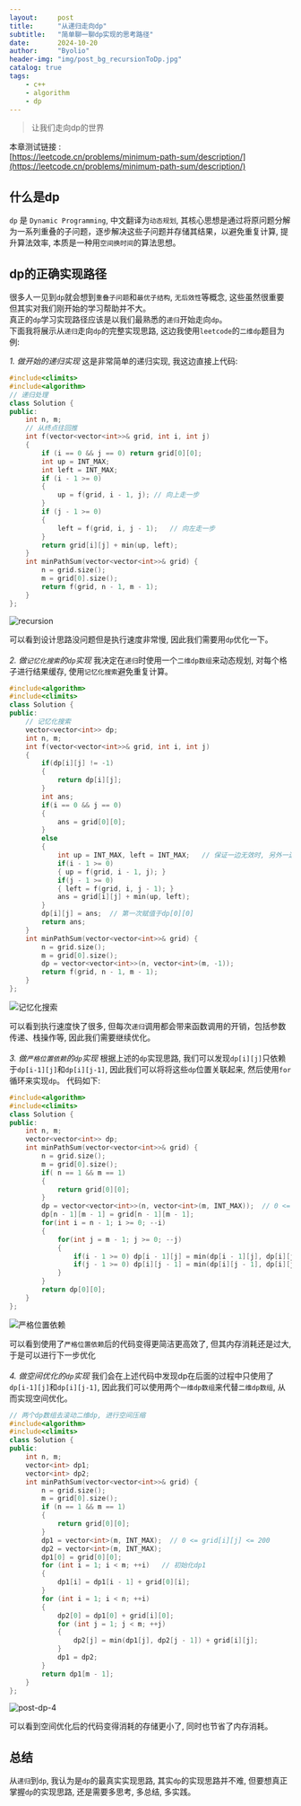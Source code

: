 ```yaml
---
layout:     post
title:      "从递归走向dp"
subtitle:   "简单聊一聊dp实现的思考路径"
date:       2024-10-20
author:     "Byolio"
header-img: "img/post_bg_recursionToDp.jpg"
catalog: true
tags:
    - c++
    - algorithm
    - dp
---
```

> 让我们走向dp的世界

本章测试链接 :  \
[https://leetcode.cn/problems/minimum-path-sum/description/](https://leetcode.cn/problems/minimum-path-sum/description/)  

## 什么是dp
`dp` 是 `Dynamic Programming`, 中文翻译为`动态规划`, 其核心思想是通过将原问题分解为一系列重叠的子问题，逐步解决这些子问题并存储其结果，以避免重复计算, 提升算法效率, 本质是一种用`空间换时间`的算法思想。 

## dp的正确实现路径
很多人一见到`dp`就会想到`重叠子问题`和`最优子结构`, `无后效性`等概念, 这些虽然很重要但其实对我们刚开始的学习帮助并不大。 \
真正的`dp`学习实现路径应该是以我们最熟悉的`递归`开始走向`dp`。 \
下面我将展示从`递归`走向`dp`的完整实现思路, 这边我使用`leetcode`的`二维dp`题目为例:

*1. 做开始的递归实现*
这是非常简单的递归实现, 我这边直接上代码:
```c++
#include<climits>
#include<algorithm>
// 递归处理
class Solution {
public:
    int n, m;
    // 从终点往回推
    int f(vector<vector<int>>& grid, int i, int j)
    {
        if (i == 0 && j == 0) return grid[0][0];
        int up = INT_MAX;
        int left = INT_MAX;
        if (i - 1 >= 0)
        {
            up = f(grid, i - 1, j); // 向上走一步
        }
        if (j - 1 >= 0)
        {
            left = f(grid, i, j - 1);   // 向左走一步
        }
        return grid[i][j] + min(up, left);
    }
    int minPathSum(vector<vector<int>>& grid) {
        n = grid.size();
        m = grid[0].size();
        return f(grid, n - 1, m - 1);
    }
};
```
![recursion](https://cdn.jsdelivr.net/gh/byolio/mytc@main/img/recursion.png)

可以看到设计思路没问题但是执行速度非常慢, 因此我们需要用`dp`优化一下。\
\
*2. 做`记忆化搜索`的`dp`实现*
我决定在`递归`时使用一个`二维dp数组`来动态规划, 对每个格子进行结果缓存, 使用`记忆化搜索`避免重复计算。
```c++
#include<algorithm>
#include<climits>
class Solution {
public:
    // 记忆化搜索
    vector<vector<int>> dp;
    int n, m;
    int f(vector<vector<int>>& grid, int i, int j)
    {
        if(dp[i][j] != -1)
        {
            return dp[i][j];
        }
        int ans;
        if(i == 0 && j == 0)
        {
            ans = grid[0][0];
        }
        else
        {
            int up = INT_MAX, left = INT_MAX;   // 保证一边无效时, 另外一边是有效的
            if(i - 1 >= 0) 
            { up = f(grid, i - 1, j); }
            if(j - 1 >= 0)  
            { left = f(grid, i, j - 1); }
            ans = grid[i][j] + min(up, left);
        }
        dp[i][j] = ans;  // 第一次赋值于dp[0][0]
        return ans;
    }
    int minPathSum(vector<vector<int>>& grid) {
        n = grid.size();
        m = grid[0].size();
        dp = vector<vector<int>>(n, vector<int>(m, -1));
        return f(grid, n - 1, m - 1);
    }
};
```

![记忆化搜索](https://cdn.jsdelivr.net/gh/byolio/mytc@main/img/post-dp-1.png)

可以看到执行速度快了很多, 但每次`递归`调用都会带来函数调用的开销，包括参数传递、栈操作等, 因此我们需要继续优化。\
\
*3. 做`严格位置依赖`的`dp`实现*
根据上述的`dp`实现思路, 我们可以发现`dp[i][j]`只依赖于`dp[i-1][j]`和`dp[i][j-1]`, 因此我们可以将将这些`dp`位置关联起来, 然后使用`for`循环来实现`dp`。
代码如下:
```c++
#include<algorithm>
#include<climits>
class Solution {
public:
    int n, m;
    vector<vector<int>> dp;
    int minPathSum(vector<vector<int>>& grid) {
        n = grid.size();
        m = grid[0].size();
        if( n == 1 && m == 1)
        {
            return grid[0][0];
        }
        dp = vector<vector<int>>(n, vector<int>(m, INT_MAX));  // 0 <= grid[i][j] <= 200
        dp[n - 1][m - 1] = grid[n - 1][m - 1];
        for(int i = n - 1; i >= 0; --i)
        {
            for(int j = m - 1; j >= 0; --j)
            {
                if(i - 1 >= 0) dp[i - 1][j] = min(dp[i - 1][j], dp[i][j] + grid[i - 1][j]);  // 向上
                if(j - 1 >= 0) dp[i][j - 1] = min(dp[i][j - 1], dp[i][j] + grid[i][j - 1]);  // 向左
            }
        }
        return dp[0][0];
    }
};
```

![严格位置依赖](https://cdn.jsdelivr.net/gh/byolio/mytc@main/img/post-dp-3.png) 

可以看到使用了`严格位置依赖`后的代码变得更简洁更高效了, 但其内存消耗还是过大, 于是可以进行下一步优化\
\
*4. 做空间优化的`dp`实现*
我们会在上述代码中发现dp在后面的过程中只使用了`dp[i-1][j]`和`dp[i][j-1]`, 因此我们可以使用两个`一维dp数组`来代替`二维dp数组`, 从而实现空间优化。
```c++
// 两个dp数组去滚动二维dp, 进行空间压缩
#include<algorithm>
#include<climits>
class Solution {
public:
    int n, m;
    vector<int> dp1;
    vector<int> dp2;
    int minPathSum(vector<vector<int>>& grid) {
        n = grid.size();
        m = grid[0].size();
        if (n == 1 && m == 1)
        {
            return grid[0][0];
        }
        dp1 = vector<int>(m, INT_MAX);  // 0 <= grid[i][j] <= 200
        dp2 = vector<int>(m, INT_MAX);
        dp1[0] = grid[0][0];
        for (int i = 1; i < m; ++i)   // 初始化dp1
        {
            dp1[i] = dp1[i - 1] + grid[0][i];
        }
        for (int i = 1; i < n; ++i)
        {
            dp2[0] = dp1[0] + grid[i][0];
            for (int j = 1; j < m; ++j)
            {
                dp2[j] = min(dp1[j], dp2[j - 1]) + grid[i][j];
            }
            dp1 = dp2;
        }
        return dp1[m - 1];
    }
};
```

![post-dp-4](https://cdn.jsdelivr.net/gh/byolio/mytc@main/img/post-dp-4.png)

可以看到空间优化后的代码变得消耗的存储更小了, 同时也节省了内存消耗。

## 总结
从`递归`到`dp`, 我认为是`dp`的最真实实现思路, 其实`dp`的实现思路并不难, 但要想真正掌握`dp`的实现思路, 还是需要多思考, 多总结, 多实践。


